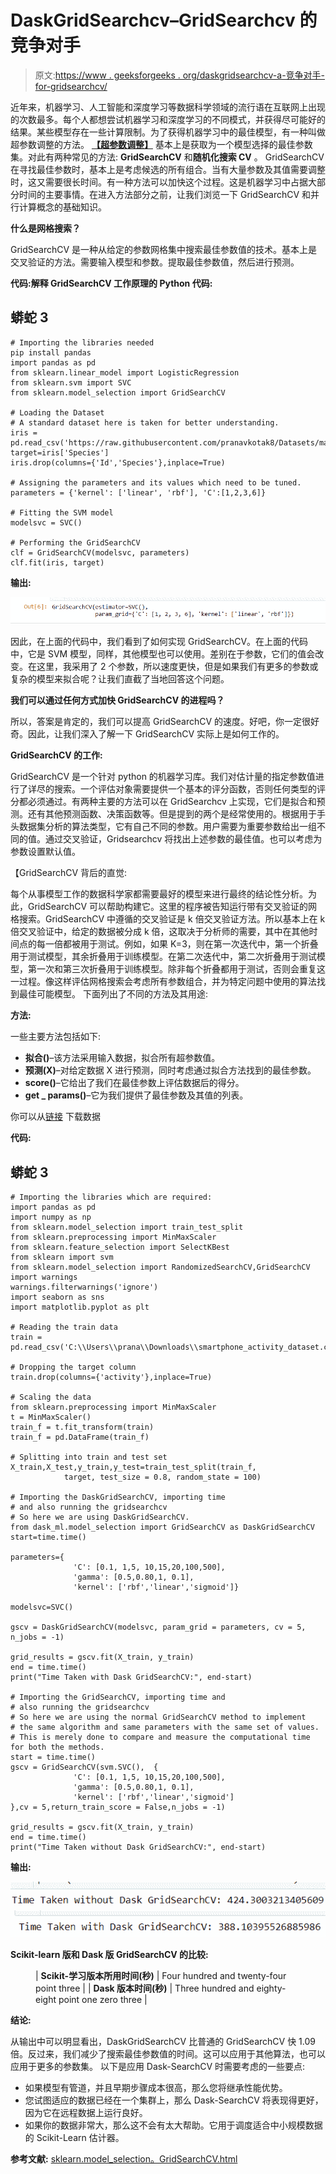 # DaskGridSearchcv–GridSearchcv 的竞争对手

> 原文:[https://www . geeksforgeeks . org/daskgridsearchcv-a-竞争对手-for-gridsearchcv/](https://www.geeksforgeeks.org/daskgridsearchcv-a-competitor-for-gridsearchcv/)

近年来，机器学习、人工智能和深度学习等数据科学领域的流行语在互联网上出现的次数最多。每个人都想尝试机器学习和深度学习的不同模式，并获得尽可能好的结果。某些模型存在一些计算限制。为了获得机器学习中的最佳模型，有一种叫做超参数调整的方法。
[**【超参数调整】**](https://www.geeksforgeeks.org/hyperparameter-tuning/) 基本上是获取为一个模型选择的最佳参数集。对此有两种常见的方法: **GridSearchCV** 和**随机化搜索 CV** 。
GridSearchCV 在寻找最佳参数时，基本上是考虑候选的所有组合。当有大量参数及其值需要调整时，这又需要很长时间。有一种方法可以加快这个过程。这是机器学习中占据大部分时间的主要事情。在进入方法部分之前，让我们浏览一下 GridSearchCV 和并行计算概念的基础知识。

**什么是网格搜索？**

GridSearchCV 是一种从给定的参数网格集中搜索最佳参数值的技术。基本上是交叉验证的方法。需要输入模型和参数。提取最佳参数值，然后进行预测。

**代码:解释 GridSearchCV 工作原理的 Python 代码:**

## 蟒蛇 3

```
# Importing the libraries needed
pip install pandas
import pandas as pd
from sklearn.linear_model import LogisticRegression
from sklearn.svm import SVC
from sklearn.model_selection import GridSearchCV

# Loading the Dataset
# A standard dataset here is taken for better understanding.
iris = pd.read_csv('https://raw.githubusercontent.com/pranavkotak8/Datasets/master/Iris.csv')
target=iris['Species']
iris.drop(columns={'Id','Species'},inplace=True)

# Assigning the parameters and its values which need to be tuned.
parameters = {'kernel': ['linear', 'rbf'], 'C':[1,2,3,6]}

# Fitting the SVM model
modelsvc = SVC()

# Performing the GridSearchCV
clf = GridSearchCV(modelsvc, parameters)
clf.fit(iris, target)
```

**输出:**

![](img/f55ae704837282d9072938ed1603b2c3.png)

因此，在上面的代码中，我们看到了如何实现 GridSearchCV。在上面的代码中，它是 SVM 模型，同样，其他模型也可以使用。差别在于参数，它们的值会改变。在这里，我采用了 2 个参数，所以速度更快，但是如果我们有更多的参数或复杂的模型来拟合呢？让我们直截了当地回答这个问题。

**我们可以通过任何方式加快 GridSearchCV 的进程吗？**

所以，答案是肯定的，我们可以提高 GridSearchCV 的速度。好吧，你一定很好奇。因此，让我们深入了解一下 GridSearchCV 实际上是如何工作的。

**GridSearchCV 的工作:**

GridSearchCV 是一个针对 python 的机器学习库。我们对估计量的指定参数值进行了详尽的搜索。一个评估对象需要提供一个基本的评分函数，否则任何类型的评分都必须通过。有两种主要的方法可以在 GridSearchcv 上实现，它们是拟合和预测。还有其他预测函数、决策函数等。但是提到的两个是经常使用的。根据用于手头数据集分析的算法类型，它有自己不同的参数。用户需要为重要参数给出一组不同的值。通过交叉验证，Gridsearchcv 将找出上述参数的最佳值。也可以考虑为参数设置默认值。

【GridSearchCV 背后的直觉:

每个从事模型工作的数据科学家都需要最好的模型来进行最终的结论性分析。为此，GridSearchCV 可以帮助构建它。这里的程序被告知运行带有交叉验证的网格搜索。GridSearchCV 中遵循的交叉验证是 k 倍交叉验证方法。所以基本上在 k 倍交叉验证中，给定的数据被分成 k 倍，这取决于分析师的需要，其中在其他时间点的每一倍都被用于测试。例如，如果 K=3，则在第一次迭代中，第一个折叠用于测试模型，其余折叠用于训练模型。在第二次迭代中，第二次折叠用于测试模型，第一次和第三次折叠用于训练模型。除非每个折叠都用于测试，否则会重复这一过程。像这样评估网格搜索会考虑所有参数组合，并为特定问题中使用的算法找到最佳可能模型。
下面列出了不同的方法及其用途:

**方法:**

一些主要方法包括如下:

*   **拟合()**–该方法采用输入数据，拟合所有超参数值。
*   **预测(X)**–对给定数据 X 进行预测，同时考虑通过拟合方法找到的最佳参数。
*   **score()**–它给出了我们在最佳参数上评估数据后的得分。
*   **get _ params()**–它为我们提供了最佳参数及其值的列表。

你可以从[链接](https://github.com/pranavkotak8/Datasets/blob/master/smartphone_activity_dataset.zip?raw=true)
下载数据

**代码:**

## 蟒蛇 3

```
# Importing the libraries which are required:
import pandas as pd
import numpy as np
from sklearn.model_selection import train_test_split
from sklearn.preprocessing import MinMaxScaler
from sklearn.feature_selection import SelectKBest
from sklearn import svm
from sklearn.model_selection import RandomizedSearchCV,GridSearchCV
import warnings
warnings.filterwarnings('ignore')
import seaborn as sns
import matplotlib.pyplot as plt

# Reading the train data
train = pd.read_csv('C:\\Users\\prana\\Downloads\\smartphone_activity_dataset.csv')

# Dropping the target column
train.drop(columns={'activity'},inplace=True)

# Scaling the data
from sklearn.preprocessing import MinMaxScaler
t = MinMaxScaler()
train_f = t.fit_transform(train)
train_f = pd.DataFrame(train_f)

# Splitting into train and test set
X_train,X_test,y_train,y_test=train_test_split(train_f,
            target, test_size = 0.8, random_state = 100)

# Importing the DaskGridSearchCV, importing time
# and also running the gridsearchcv
# So here we are using DaskGridSearchCV.
from dask_ml.model_selection import GridSearchCV as DaskGridSearchCV
start=time.time()

parameters={
              'C': [0.1, 1,5, 10,15,20,100,500], 
              'gamma': [0.5,0.80,1, 0.1],
              'kernel': ['rbf','linear','sigmoid']}

modelsvc=SVC()

gscv = DaskGridSearchCV(modelsvc, param_grid = parameters, cv = 5, n_jobs = -1)

grid_results = gscv.fit(X_train, y_train)
end = time.time()
print("Time Taken with Dask GridSearchCV:", end-start)

# Importing the GridSearchCV, importing time and
# also running the gridsearchcv
# So here we are using the normal GridSearchCV method to implement
# the same algorithm and same parameters with the same set of values.
# This is merely done to compare and measure the computational time for both the methods.
start = time.time()
gscv = GridSearchCV(svm.SVC(),  {
              'C': [0.1, 1,5, 10,15,20,100,500], 
              'gamma': [0.5,0.80,1, 0.1],
              'kernel': ['rbf','linear','sigmoid']
},cv = 5,return_train_score = False,n_jobs = -1)

grid_results = gscv.fit(X_train, y_train)
end = time.time()
print("Time Taken without Dask GridSearchCV:", end-start)
```

**输出:**

![](img/eef6c68202fe106fd8c92f4789e0ad65.png) ![](img/b9ade6d19c6110455d7bd9ac0540f902.png)

**Scikit-learn 版和 Dask 版 GridSearchCV 的比较:**

<figure class="table">

| **Scikit-学习版本所用时间(秒)** | Four hundred and twenty-four point three |
| **Dask 版本时间(秒)** | Three hundred and eighty-eight point one zero three |

</figure>

**结论:**

从输出中可以明显看出，DaskGridSearchCV 比普通的 GridSearchCV 快 1.09 倍。反过来，我们减少了搜索最佳参数值的时间。这可以应用于其他算法，也可以应用于更多的参数集。
以下是应用 Dask-SearchCV 时需要考虑的一些要点:

*   如果模型有管道，并且早期步骤成本很高，那么您将继承性能优势。
*   您试图适应的数据已经在一个集群上，那么 Dask-SearchCV 将表现得更好，因为它在远程数据上运行良好。
*   如果你的数据非常大，那么这不会有太大帮助。它用于调度适合中小规模数据的 Scikit-Learn 估计器。

**参考文献:** [sklearn.model_selection。GridSearchCV.html](https://scikit-learn.org/stable/modules/generated/sklearn.model_selection.GridSearchCV.html)